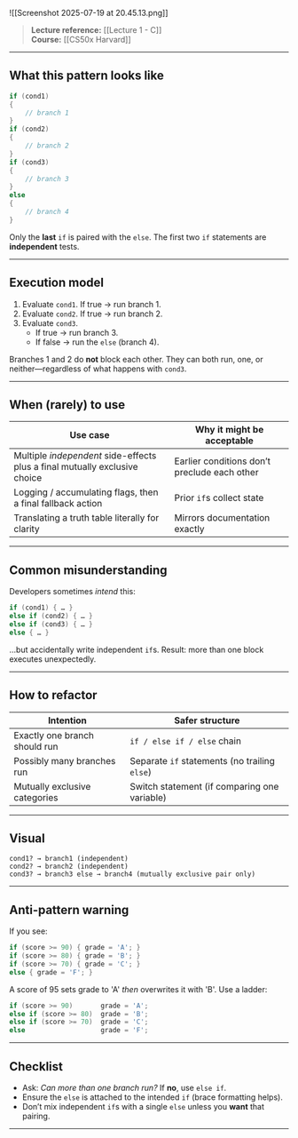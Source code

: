 ![[Screenshot 2025-07-19 at 20.45.13.png]]

> **Lecture reference:** [[Lecture 1 - C]]  
> **Course:** [[CS50x Harvard]]

---

## What this pattern looks like

```c
if (cond1)
{
    // branch 1
}
if (cond2)
{
    // branch 2
}
if (cond3)
{
    // branch 3
}
else
{
    // branch 4
}
```

Only the **last** `if` is paired with the `else`. The first two `if` statements are **independent** tests.

---

## Execution model

1. Evaluate `cond1`. If true → run branch 1.
2. Evaluate `cond2`. If true → run branch 2.
3. Evaluate `cond3`.  
   * If true → run branch 3.  
   * If false → run the `else` (branch 4).

Branches 1 and 2 do **not** block each other. They can both run, one, or neither—regardless of what happens with `cond3`.

---

## When (rarely) to use

| Use case | Why it might be acceptable |
|----------|----------------------------|
| Multiple *independent* side-effects plus a final mutually exclusive choice | Earlier conditions don’t preclude each other |
| Logging / accumulating flags, then a final fallback action | Prior `if`s collect state |
| Translating a truth table literally for clarity | Mirrors documentation exactly |

---

## Common misunderstanding

Developers sometimes *intend* this:

```c
if (cond1) { … }
else if (cond2) { … }
else if (cond3) { … }
else { … }
```

…but accidentally write independent `if`s. Result: more than one block executes unexpectedly.

---

## How to refactor

| Intention | Safer structure |
|-----------|-----------------|
| Exactly one branch should run | `if / else if / else` chain |
| Possibly many branches run | Separate `if` statements (no trailing `else`) |
| Mutually exclusive categories | Switch statement (if comparing one variable) |

---

## Visual

```
cond1? → branch1 (independent)
cond2? → branch2 (independent)
cond3? → branch3 else → branch4 (mutually exclusive pair only)
```

---

## Anti-pattern warning

If you see:

```c
if (score >= 90) { grade = 'A'; }
if (score >= 80) { grade = 'B'; }
if (score >= 70) { grade = 'C'; }
else { grade = 'F'; }
```

A score of 95 sets grade to 'A' *then* overwrites it with 'B'. Use a ladder:

```c
if (score >= 90)       grade = 'A';
else if (score >= 80)  grade = 'B';
else if (score >= 70)  grade = 'C';
else                   grade = 'F';
```

---

## Checklist

- Ask: *Can more than one branch run?* If **no**, use `else if`.
- Ensure the `else` is attached to the intended `if` (brace formatting helps).
- Don’t mix independent `if`s with a single `else` unless you **want** that pairing.

---
